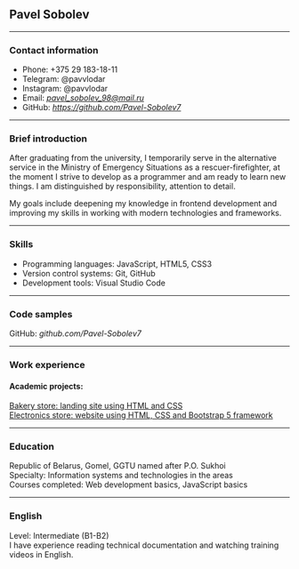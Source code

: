 ## Pavel Sobolev
---

### Contact information
- Phone: +375 29 183-18-11
- Telegram: @pavvlodar
- Instagram: @pavvlodar
- Email: *pavel_sobolev_98@mail.ru*
- GitHub: *https://github.com/Pavel-Sobolev7*  

---

### Brief introduction
After graduating from the university, I temporarily serve in the alternative service in the Ministry of Emergency Situations as a rescuer-firefighter, at the moment I strive to develop as a programmer and am ready to learn new things. I am distinguished by responsibility, attention to detail.  

My goals include deepening my knowledge in frontend development and improving my skills in working with modern technologies and frameworks.

---

### Skills
- Programming languages: JavaScript, HTML5, CSS3  
- Version control systems: Git, GitHub  
- Development tools: Visual Studio Code  

---
### Code samples
GitHub: *github.com/Pavel-Sobolev7*

---
### Work experience
#### Academic projects:
[Bakery store: landing site using HTML and CSS](https://github.com/Pavel-Sobolev/pavel-sobolev.Bakery)  
[Electronics store: website using HTML, CSS and Bootstrap 5 framework](https://github.com/Pavel-Sobolev/pavel-sobolev.github.io.git)

---
### Education
Republic of Belarus, Gomel, GGTU named after P.O. Sukhoi  
Specialty: Information systems and technologies in the areas  
Courses completed: Web development basics, JavaScript basics  

---
### English
Level: Intermediate (B1-B2)  
I have experience reading technical documentation and watching training videos in English.